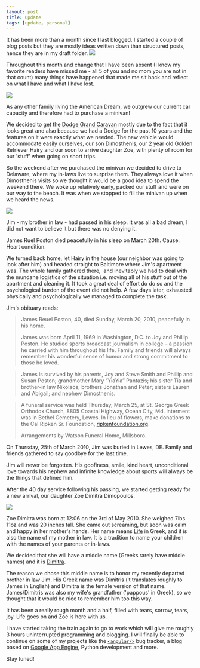 ```yaml
---
layout: post
title: Update
tags: [update, personal]
---
```


It has been more than a month since I last blogged. I started a couple of blog posts but they are mostly ideas written down than structured posts, hence they are in my draft folder.
<img class="post-image" src="{{ site.baseurl }}/files/2010-05-18-update.png" />

Throughout this month and change that I have been absent (I know my favorite readers have missed me - all 5 of you and no mom you are not in that count) many things have happened that made me sit back and reflect on what I have and what I have lost.

<img class="post-image" src="{{ site.baseurl }}/files/2010-05-18-grand-caravan.png" />

As any other family living the American Dream, we outgrew our current car capacity and therefore had to purchase a minivan!

We decided to get the [Dodge Grand Caravan](http://www.dodge.com/en/2010/grand_caravan/) mostly due to the fact that it looks great and also because we had a Dodge for the past 10 years and the features on it were exactly what we needed. The new vehicle would accommodate easily ourselves, our son Dimosthenis, our 2 year old Golden Retriever Hairy and our soon to arrive daughter Zoe, with plenty of room for our 'stuff' when going on short trips.

So the weekend after we purchased the minivan we decided to drive to Delaware, where my in-laws live to surprise them. They always love it when Dimosthenis visits so we thought it would be a good idea to spend the weekend there. We woke up relatively early, packed our stuff and were on our way to the beach. It was when we stopped to fill the minivan up when we heard the news.

<img class="post-image" src="{{ site.baseurl }}/files/2010-05-18-jim-and-dimos.png" />

Jim - my brother in law - had passed in his sleep. It was all a bad dream, I did not want to believe it but there was no denying it.

James Ruel Poston died peacefully in his sleep on March 20th. Cause: Heart condition.

We turned back home, let Hairy in the house (our neighbor was going to look after him) and headed straight to Baltimore where Jim's apartment was. The whole family gathered there, &nbsp;and inevitably we had to deal with the mundane logistics of the situation i.e. moving all of his stuff out of the apartment and cleaning it. It took a great deal of effort do do so and the psychological burden of the event did not help. A few days later, exhausted physically and psychologically we managed to complete the task.

Jim's obituary reads:

> James Reuel Poston, 40, died Sunday, March 20, 2010, peacefully in his home.
> 
> James was born April 11, 1969 in Washington, D.C. to Joy and Phillip Poston. He studied sports broadcast journalism in college – a passion he carried with him throughout his life. Family and friends will always remember his wonderful sense of humor and strong commitment to those he loved.

> James is survived by his parents, Joy and Steve Smith and Phillip and Susan Poston; grandmother Mary “YiaYia” Pantazis; his sister Tia and brother-in law Nikolaos; brothers Jonathan and Peter; sisters Lauren and Abigail; and nephew Dimosthenis.

> A funeral service was held Thursday, March 25, at St. George Greek Orthodox Church, 8805 Coastal Highway, Ocean City, Md. Interment was in Bethel Cemetery, Lewes. In lieu of flowers, make donations to the Cal Ripken Sr. Foundation, [ripkenfoundation.org](http://ripkenfoundation.org/">ripkenfoundation.org).
>
> Arrangements by Watson Funeral Home, Millsboro.

On Thursday, 25th of March 2010, Jim was buried in Lewes, DE. Family and friends gathered to say goodbye for the last time.

Jim will never be forgotten. His goofiness, smile, kind heart, unconditional love towards his nephew and infinite knowledge about sports will always be the things that defined him.

After the 40 day service following his passing, we started getting ready for a new arrival, our daughter Zoe Dimitra Dimopoulos.

<img class="post-image" src="{{ site.baseurl }}/files/2010-05-18-zoe.png" />

Zoe Dimitra was born at 12:06 on the 3rd of May 2010. She weighed 7lbs 11oz and was 20 inches tall. She came out screaming, but soon was calm and happy in her mother's hands. Her name means [Life](http://zoeeng.com/zoedefinition.html) in Greek, and it is also the name of my mother in law. It is a tradition to name your children with the names of your parents or in-laws.

We decided that she will have a middle name (Greeks rarely have middle names) and it is [Dimitra](http://www.google.com/search?hl=en&amp;defl=en&amp;q=define:Dimitra&amp;ei=Hu_yS-2dIYPCNpn2jIYO&amp;sa=X&amp;oi=glossary_definition&amp;ct=title&amp;ved=0CBUQkAE).

The reason we chose this middle name is to honor my recently departed brother in law Jim. His Greek name was Dimitris (it translates roughly to James in English) and Dimitra is the female version of that name. James/Dimitris was also my wife's grandfather ('pappous' in Greek), so we thought that it would be nice to remember him too this way.

It has been a really rough month and a half, filled with tears, sorrow, tears, joy. Life goes on and Zoe is here with us.

I have started taking the train again to go to work which will give me roughly 3 hours uninterrupted programming and blogging. I will finally be able to continue on some of my projects like the [`<angular/>`](http://www.angularjs.org/) bug tracker, a blog based on [Google App Engine](http://code.google.com/appengine/), Python development and more.

Stay tuned!
